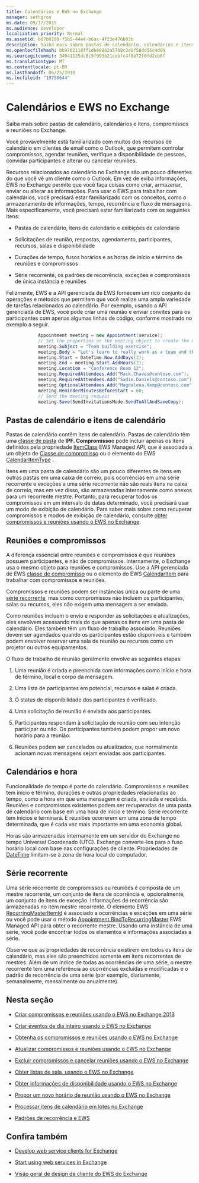 ```yaml
---
title: Calendários e EWS no Exchange
manager: sethgros
ms.date: 09/17/2015
ms.audience: Developer
localization_priority: Normal
ms.assetid: b87b0180-f5b5-44e4-b6ac-4f23e476b03b
description: Saiba mais sobre pastas de calendário, calendários e itens, compromissos e reuniões no Exchange.
ms.openlocfilehash: bb9702118ff1db66862a5788c2d8f58dd55c4d09
ms.sourcegitcommit: 34041125dc8c5f993b21cebfc4f8b72f0fd2cb6f
ms.translationtype: MT
ms.contentlocale: pt-BR
ms.lasthandoff: 06/25/2018
ms.locfileid: "19750644"
---
```

# <a name="calendars-and-ews-in-exchange"></a>Calendários e EWS no Exchange

Saiba mais sobre pastas de calendário, calendários e itens, compromissos e reuniões no Exchange.
  
Você provavelmente está familiarizado com muitos dos recursos de calendário em clientes de email como o Outlook, que permitem controlar compromissos, agendar reuniões, verifique a disponibilidade de pessoas, convidar participantes e alterar ou cancelar reuniões.
  
Recursos relacionados ao calendário no Exchange são um pouco diferentes do que você vê um cliente como o Outlook. Em vez de exiba informações, EWS no Exchange permite que você faça coisas como criar, armazenar, enviar ou alterar as informações. Para usar o EWS para trabalhar com calendários, você precisará estar familiarizado com os conceitos, como o armazenamento de informações, tempo, recorrência e fluxo de mensagens. Mais especificamente, você precisará estar familiarizado com os seguintes itens:
  
- Pastas de calendário, itens de calendário e exibições de calendário
    
- Solicitações de reunião, respostas, agendamento, participantes, recursos, salas e disponibilidade
    
- Durações de tempo, fusos horários e as horas de início e término de reuniões e compromissos
    
- Série recorrente, os padrões de recorrência, exceções e compromissos de única instância e reuniões
    
Felizmente, EWS e a API gerenciada de EWS fornecem um rico conjunto de operações e métodos que permitem que você realize uma ampla variedade de tarefas relacionadas ao calendário. Por exemplo, usando a API gerenciada de EWS, você pode criar uma reunião e enviar convites para os participantes com apenas algumas linhas de código, conforme mostrado no exemplo a seguir.
  
```cs
            Appointment meeting = new Appointment(service);
            // Set the properties on the meeting object to create the meeting.
            meeting.Subject = "Team building exercise";
            meeting.Body = "Let's learn to really work as a team and then have lunch!";
            meeting.Start = DateTime.Now.AddDays(2);
            meeting.End = meeting.Start.AddHours(2);
            meeting.Location = "Conference Room 12";
            meeting.RequiredAttendees.Add("Mack.Chaves@contoso.com");
            meeting.RequiredAttendees.Add("Sadie.Daniels@contoso.com");
            meeting.OptionalAttendees.Add("Magdalena.Kemp@contoso.com");
            meeting.ReminderMinutesBeforeStart = 60;
            // Send the meeting request
            meeting.Save(SendInvitationsMode.SendToAllAndSaveCopy);

```

## <a name="calendar-folders-and-calendar-items"></a>Pastas de calendário e itens de calendário
<a name="bk_CalendarFolder"> </a>

Pastas de calendário contêm itens de calendário. Pastas de calendário têm uma [classe de pasta](http://msdn.microsoft.com/library/0041d135-2869-4612-89a5-d1aa86aa1093%28Office.15%29.aspx) de **IPF. Compromisso**e pode incluir apenas os itens definidos pela propriedade [ItemClass](http://msdn.microsoft.com/en-us/library/microsoft.exchange.webservices.data.item.itemclass%28v=exchg.80%29.aspx) EWS Managed API, que é associada a um objeto de [Classe de compromisso](http://msdn.microsoft.com/en-us/library/microsoft.exchange.webservices.data.appointment%28v=exchg.80%29.aspx) ou o elemento do EWS [CalendarItemType](http://msdn.microsoft.com/library/1feb0788-adf7-4a7c-830c-005214ad930f%28Office.15%29.aspx) . 
  
Itens em uma pasta de calendário são um pouco diferentes de itens em outras pastas em uma caixa de correio, pois ocorrências em uma série recorrente e exceções a uma série recorrente não são reais itens na caixa de correio, mas em vez disso, são armazenadas internamente como anexos para um recorrente mestre. Portanto, para recuperar todos os compromissos em um intervalo de datas determinado, você precisará usar um modo de exibição de calendário. Para saber mais sobre como recuperar compromissos e modos de exibição de calendário, consulte [obter compromissos e reuniões usando o EWS no Exchange](how-to-get-appointments-and-meetings-by-using-ews-in-exchange.md).
  
## <a name="meetings-and-appointments"></a>Reuniões e compromissos
<a name="bk_meetings"> </a>

A diferença essencial entre reuniões e compromissos é que reuniões possuem participantes, e não de compromissos. Internamente, o Exchange usa o mesmo objeto para reuniões e compromissos. Use a API gerenciada de EWS [classe de compromisso](http://msdn.microsoft.com/en-us/library/microsoft.exchange.webservices.data.appointment%28v=exchg.80%29.aspx) ou o elemento do EWS [CalendarItem](http://msdn.microsoft.com/library/b0c1fd27-b6da-46e5-88b8-88f00c71ba80%28Office.15%29.aspx) para trabalhar com compromissos e reuniões. 
  
Compromissos e reuniões podem ser instâncias única ou parte de uma [série recorrente](recurrence-patterns-and-ews.md), mas como compromissos não incluem os participantes, salas ou recursos, eles não exigem uma mensagem a ser enviada.
  
Como reuniões incluem o envio e responder às solicitações e atualizações, eles envolvem acessando mais do que apenas os itens em uma pasta de calendário. Eles também têm um fluxo de trabalho associado. Reuniões devem ser agendados quando os participantes estão disponíveis e também podem envolver reservar uma sala de reunião ou recursos como um projetor ou outros equipamentos.
  
O fluxo de trabalho de reunião geralmente envolve as seguintes etapas:
  
1. Uma reunião é criada e preenchida com informações como início e hora de término, local e corpo da mensagem.
    
2. Uma lista de participantes em potencial, recursos e salas é criada.
    
3. O status de disponibilidade dos participantes é verificado. 
    
4. Uma solicitação de reunião é enviada aos participantes.
    
5. Participantes respondam à solicitação de reunião com seu intenção participar ou não. Os participantes também podem propor um novo horário para a reunião.
    
6. Reuniões podem ser cancelados ou atualizados, que normalmente acionam novas mensagens sejam enviadas aos participantes.
    
## <a name="calendars-and-time"></a>Calendários e hora
<a name="bk_Time"> </a>

Funcionalidade de tempo é parte do calendário. Compromissos e reuniões tem início e término, durações e outras propriedades relacionadas ao tempo, como a hora em que uma mensagem é criada, enviada e recebida. Reuniões e compromissos existentes podem ser recuperadas de uma pasta de calendário com base em uma hora de início e término. Série recorrente tem inícios e terminará. E reuniões ocorrerem em uma zona de tempo determinada, que é cada vez mais importante em uma economia global.
  
Horas são armazenadas internamente em um servidor do Exchange no tempo Universal Coordenado (UTC). Exchange converte-los para o fuso horário local com base nas configurações de cliente. Propriedades de [DateTime](http://msdn.microsoft.com/library/9c6ecd4c-779c-4fa5-8082-dd2bc0a751f4%28Office.15%29.aspx) limitam-se à zona de hora local do computador. 
  
## <a name="recurring-series"></a>Série recorrente
<a name="bk_recurrence"> </a>

Uma série recorrente de compromissos ou reuniões é composta de um mestre recorrente, um conjunto de itens de ocorrência e, opcionalmente, um conjunto de itens de exceção. Informações de recorrência são armazenadas no item mestre recorrente. O elemento EWS [RecurringMasterItemId](http://msdn.microsoft.com/library/5800b58c-f3d7-4d8f-acc0-d13e02f4e258%28Office.15%29.aspx) é associado a ocorrências e exceções em uma série ou você pode usar o método [Appointment.BindToRecurringMaster](http://msdn.microsoft.com/en-us/library/dd635978%28v=EXCHG.80%29.aspx) EWS Managed API para obter o recorrente mestre. Usando uma instância de uma série, você pode encontrar todos os elementos e informações associadas a série. 
  
Observe que as propriedades de recorrência existirem em todos os itens de calendário, mas eles são preenchidos somente em itens recorrentes de mestres. Além de um índice de todas as ocorrências de uma série, o mestre recorrente tem uma referência ao ocorrências excluídas e modificadas e o padrão de recorrência de uma série (por exemplo, diariamente, semanalmente, mensalmente ou anualmente).
  
## <a name="in-this-section"></a>Nesta seção
<a name="bk_inthissection"> </a>

- [Criar compromissos e reuniões usando o EWS no Exchange 2013](how-to-create-appointments-and-meetings-by-using-ews-in-exchange-2013.md)
    
- [Criar eventos de dia inteiro usando o EWS no Exchange](how-to-create-all-day-events-by-using-ews-in-exchange.md)
    
- [Obtenha os compromissos e reuniões usando o EWS no Exchange](how-to-get-appointments-and-meetings-by-using-ews-in-exchange.md)
    
- [Atualizar compromissos e reuniões usando o EWS no Exchange](how-to-update-appointments-and-meetings-by-using-ews-in-exchange.md)
    
- [Excluir compromissos e cancelar reuniões usando o EWS no Exchange](how-to-delete-appointments-and-cancel-meetings-by-using-ews-in-exchange.md)
    
- [Obter listas de sala, usando o EWS no Exchange](how-to-get-room-lists-by-using-ews-in-exchange.md)
    
- [Obter informações de disponibilidade usando o EWS no Exchange](how-to-get-free-busy-information-by-using-ews-in-exchange.md)
    
- [Propor um novo horário de reunião usando o EWS no Exchange](how-to-propose-a-new-meeting-time-by-using-ews-in-exchange.md)
    
- [Processar itens de calendário em lotes no Exchange](how-to-process-calendar-items-in-batches-in-exchange.md)
    
- [Padrões de recorrência e EWS](recurrence-patterns-and-ews.md)
    
## <a name="see-also"></a>Confira também


- [Develop web service clients for Exchange](develop-web-service-clients-for-exchange.md)
    
- [Start using web services in Exchange](start-using-web-services-in-exchange.md)
    
- [Visão geral de design de cliente do EWS do Exchange](ews-client-design-overview-for-exchange.md)
    

